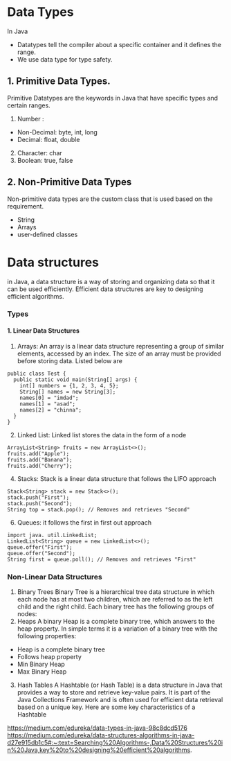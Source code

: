 # Data Types
In Java 
* Datatypes  tell the compiler about a specific container and it defines the range.
* We use data type for type safety.
## 1. Primitive Data Types. 
Primitive Datatypes are the keywords in Java that have specific types and certain ranges.
1. Number : 
* Non-Decimal: byte, int, long
* Decimal: float, double
2. Character: char
3. Boolean: true, false
## 2. Non-Primitive Data Types
Non-primitive data types are the custom class that is used based on the requirement. 
* String
* Arrays
* user-defined classes
# Data structures
in Java, a data structure is a way of storing and organizing data so that it can be used efficiently.
Efficient data structures are key to designing efficient algorithms.

### Types 
#### 1. Linear Data Structures
1. Arrays: An array is a linear data structure representing a group of similar elements, accessed by an index. The size of an array must be provided before storing data. Listed below are       
```
public class Test {
  public static void main(String[] args) {
    int[] numbers = {1, 2, 3, 4, 5};
    String[] names = new String[3];
    names[0] = "imdad";
    names[1] = "asad";
    names[2] = "chinna";
  }
}
```
2. Linked List: Linked list stores the data in the form of a node
```
ArrayList<String> fruits = new ArrayList<>();
fruits.add("Apple");
fruits.add("Banana");
fruits.add("Cherry");
```
4. Stacks: Stack is a linear data structure that follows the LIFO approach
```
Stack<String> stack = new Stack<>();
stack.push("First");
stack.push("Second");
String top = stack.pop(); // Removes and retrieves "Second"
```
6. Queues: it follows the first in first out approach
``` 
import java. util.LinkedList;
LinkedList<String> queue = new LinkedList<>();
queue.offer("First");
queue.offer("Second");
String first = queue.poll(); // Removes and retrieves "First"
```
### Non-Linear Data Structures
1. Binary Trees
Binary Tree is a hierarchical tree data structure in which each node has at most two children, which are referred to as the left child and the right child. Each binary tree has the following groups of nodes:
2. Heaps
A binary Heap is a complete binary tree, which answers to the heap property. In simple terms it is a variation of a binary tree with the following properties:
* Heap is a complete binary tree
* Follows heap property
* Min Binary Heap
* Max Binary Heap    
3. Hash Tables
A Hashtable (or Hash Table) is a data structure in Java that provides a way to store and retrieve key-value pairs. It is part of the Java Collections Framework and is often used for efficient data retrieval based on a unique key. Here are some key characteristics of a Hashtable









https://medium.com/edureka/data-types-in-java-98c8dcd5176
https://medium.com/edureka/data-structures-algorithms-in-java-d27e915db1c5#:~:text=Searching%20Algorithms-,Data%20Structures%20in%20Java,key%20to%20designing%20efficient%20algorithms.
